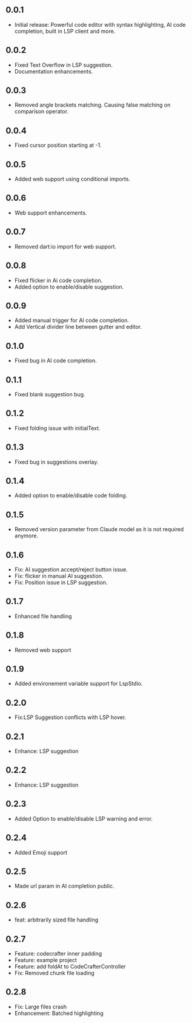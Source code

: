 ## 0.0.1

* Initial release: Powerful code editor with syntax highlighting, AI code completion, built in LSP client and more.

## 0.0.2

* Fixed Text Overflow in LSP suggestion.
* Documentation enhancements.

## 0.0.3

* Removed angle brackets matching. Causing false matching on comparison operator.

## 0.0.4

* Fixed cursor position starting at -1.

## 0.0.5

* Added web support using conditional imports.

## 0.0.6

* Web support enhancements.

## 0.0.7

* Removed dart:io import for web support.

## 0.0.8

* Fixed flicker in Ai code completion.
* Added option to enable/disable suggestion.

## 0.0.9

* Added manual trigger for AI code completion.
* Add Vertical divider line between gutter and editor.

## 0.1.0

* Fixed bug in AI code completion.

## 0.1.1

* Fixed blank suggestion bug.

## 0.1.2

* Fixed folding issue with initialText.

## 0.1.3

* Fixed bug in suggestions overlay.

## 0.1.4

* Added option to enable/disable code folding.

## 0.1.5

* Removed version parameter from Claude model as it is not required anymore.

## 0.1.6

* Fix: AI suggestion accept/reject button issue.
* Fix: flicker in manual AI suggestion.
* Fix: Position issue in LSP suggestion.

## 0.1.7

* Enhanced file handling

## 0.1.8

* Removed web support

## 0.1.9

* Added environement variable support for LspStdio.

## 0.2.0

* Fix:LSP Suggestion conflicts with LSP hover.

## 0.2.1

* Enhance: LSP suggestion

## 0.2.2

* Enhance: LSP suggestion

## 0.2.3

* Added Option to enable/disable LSP warning and error.

## 0.2.4

* Added Emoji support

## 0.2.5

* Made url param in AI completion public.

## 0.2.6

* feat: arbitrarily sized file handling

## 0.2.7

* Feature: codecrafter inner padding
* Feature: example project
* Feature: add foldAt to CodeCrafterController
* Fix: Removed chunk file loading

## 0.2.8

* Fix: Large files crash
* Enhancement: Batched highlighting